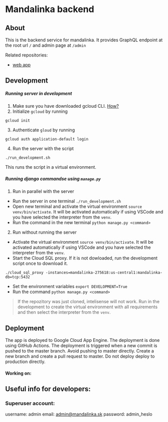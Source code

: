 # Mandalinka backend

## About

This is the backend service for mandalinka. It provides GraphQL endpoint at the root url `/` and admin page at `/admin`

Related repositories:

- [web app](https://github.com/TimurKr/mandalinka-web)

## Development

##### Running server in development

1. Make sure you have downloaded gcloud CLI. [How?](https://cloud.google.com/sdk/docs/install)
2. Initialize `gcloud` by running

```
gcloud init
```

3. Authenticate `gloud` by running

```
gcloud auth application-default login
```

4. Run the server with the script

```
./run_development.sh
```

This runs the script in a virtual environment.

##### Running django commandse using `manage.py`

1. Run in parallel with the server

- Run the server in one terminal `./run_development.sh`
- Open new terminal and activate the virtual environment `source venv/bin/activate`. It will be activated automatically if using VSCode and you have selected the interpreter from the `venv`.
- Run the command in the new terminal `python manage.py <command>`

2. Run without running the server

- Activate the virtual environment `source venv/bin/activate`. It will be activated automatically if using VSCode and you have selected the interpreter from the `venv`.
- Start the Cloud SQL proxy. If it is not dowloaded, run the development script once to download it.

```
./cloud_sql_proxy -instances=mandalinka-275618:us-central1:mandalinka-db=tcp:5432
```

- Set the environment variables `export DEVELOPMENT=True`
- Run the command `python manage.py <command>`

> If the repozitory was just cloned, intelisense will not work. Run in the development to create the virtual environment with all requirements and then select the interpreter from the `venv`.

## Deployment

The app is deployed to Google Cloud App Engine. The deployment is done using GitHub Actions. The deployment is triggered when a new commit is pushed to the master branch. Avoid pushing to master directly. Create a new branch and create a pull request to master.
Do not deploy deploy to production directly.

#### Working on:

## Useful info for developers:

### Superuser account:

username: admin
email: admin@mandalinka.sk
password: admin_heslo
